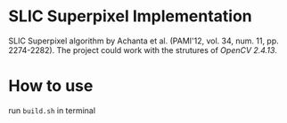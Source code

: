 # SLIC Superpixel Implementation
SLIC Superpixel algorithm by Achanta et al. (PAMI'12, vol. 34, num. 11, pp. 2274-2282).
The project could work with the strutures of *OpenCV 2.4.13*.

# How to use
run `build.sh` in terminal


